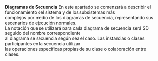 **Diagramas de Secuencia**
En este apartado se comenzará a describir el funcionamiento del sistema y de los subsistemas más  
complejos por medio de los diagramas de secuencia, representando sus escenarios de ejecución normales.  
La notación que se utilizará para cada diagrama de secuencia será SD seguido del nombre correspondiente   
al diagrama se secuencia según sea el caso. Las instancias o clases participantes en la secuencia utilizan  
las operaciones específicas propias de su clase o colaboración entre clases.  
